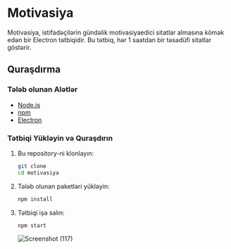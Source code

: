 # Motivasiya

Motivasiya, istifadəçilərin gündəlik motivasiyaedici sitatlar almasına kömək edən bir Electron tətbiqidir. Bu tətbiq, hər 1 saatdan bir təsadüfi sitatlar göstərir.

## Quraşdırma

### Tələb olunan Alətlər

- [Node.js](https://nodejs.org/)
- [npm](https://www.npmjs.com/)
- [Electron](https://www.electronjs.org/)

### Tətbiqi Yükləyin və Quraşdırın

1. Bu repository-ni klonlayın:

   ```bash
   git clone
   cd motivasiya
   ```

2. Tələb olunan paketləri yükləyin:

   ```bash
   npm install
   ```

3. Tətbiqi işə salın:

   ```bash
   npm start
   ```

   
   ![Screenshot (117)](https://github.com/user-attachments/assets/914b1191-97b2-4766-bbd3-06493ba1b0d5)
